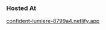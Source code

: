 ### Hosted At

[confident-lumiere-8799a4.netlify.app](https://confident-lumiere-8799a4.netlify.app/)
